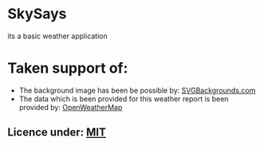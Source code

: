 # SkySays
its a basic weather application 

# Taken support of:
* The background image has been be possible by: [SVGBackgrounds.com](https://www.svgbackgrounds.com/)
* The data which is been provided for this weather report is been provided by: [OpenWeatherMap](https://openweathermap.org/)

## Licence under: [MIT](LICENCE)

